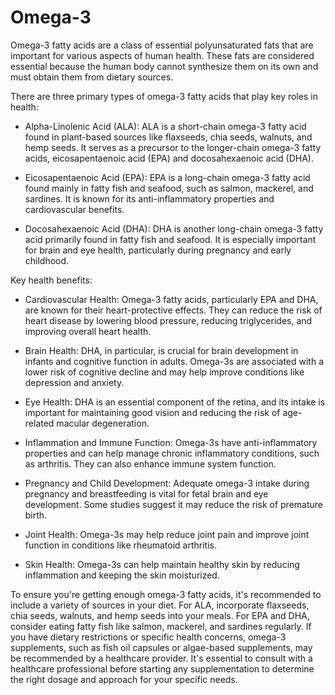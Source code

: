 # Omega-3

Omega-3 fatty acids are a class of essential polyunsaturated fats that are important for various aspects of human health. These fats are considered essential because the human body cannot synthesize them on its own and must obtain them from dietary sources.

There are three primary types of omega-3 fatty acids that play key roles in health:

* Alpha-Linolenic Acid (ALA): ALA is a short-chain omega-3 fatty acid found in plant-based sources like flaxseeds, chia seeds, walnuts, and hemp seeds. It serves as a precursor to the longer-chain omega-3 fatty acids, eicosapentaenoic acid (EPA) and docosahexaenoic acid (DHA).

* Eicosapentaenoic Acid (EPA): EPA is a long-chain omega-3 fatty acid found mainly in fatty fish and seafood, such as salmon, mackerel, and sardines. It is known for its anti-inflammatory properties and cardiovascular benefits.

* Docosahexaenoic Acid (DHA): DHA is another long-chain omega-3 fatty acid primarily found in fatty fish and seafood. It is especially important for brain and eye health, particularly during pregnancy and early childhood.

Key health benefits:

* Cardiovascular Health: Omega-3 fatty acids, particularly EPA and DHA, are known for their heart-protective effects. They can reduce the risk of heart disease by lowering blood pressure, reducing triglycerides, and improving overall heart health.

* Brain Health: DHA, in particular, is crucial for brain development in infants and cognitive function in adults. Omega-3s are associated with a lower risk of cognitive decline and may help improve conditions like depression and anxiety.

* Eye Health: DHA is an essential component of the retina, and its intake is important for maintaining good vision and reducing the risk of age-related macular degeneration.

* Inflammation and Immune Function: Omega-3s have anti-inflammatory properties and can help manage chronic inflammatory conditions, such as arthritis. They can also enhance immune system function.

* Pregnancy and Child Development: Adequate omega-3 intake during pregnancy and breastfeeding is vital for fetal brain and eye development. Some studies suggest it may reduce the risk of premature birth.

* Joint Health: Omega-3s may help reduce joint pain and improve joint function in conditions like rheumatoid arthritis.

* Skin Health: Omega-3s can help maintain healthy skin by reducing inflammation and keeping the skin moisturized.

To ensure you're getting enough omega-3 fatty acids, it's recommended to include a variety of sources in your diet. For ALA, incorporate flaxseeds, chia seeds, walnuts, and hemp seeds into your meals. For EPA and DHA, consider eating fatty fish like salmon, mackerel, and sardines regularly. If you have dietary restrictions or specific health concerns, omega-3 supplements, such as fish oil capsules or algae-based supplements, may be recommended by a healthcare provider. It's essential to consult with a healthcare professional before starting any supplementation to determine the right dosage and approach for your specific needs.
